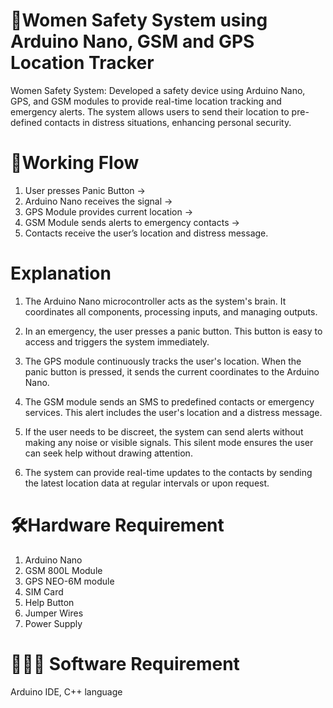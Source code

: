 
# 🦾Women Safety System using Arduino Nano, GSM and GPS Location Tracker

Women Safety System: Developed a safety device using Arduino Nano, GPS, and GSM modules to provide real-time location tracking and emergency alerts. The system allows users to send their location to pre-defined contacts in distress situations, enhancing personal security.


# 🚨Working Flow
1. User presses Panic Button →
2. Arduino Nano receives the signal →
3. GPS Module provides current location →
4. GSM Module sends alerts to emergency contacts →
5. Contacts receive the user’s location and distress message.

# Explanation
1. The Arduino Nano microcontroller acts as the system's brain. It coordinates all components, processing inputs, and managing outputs.

2. In an emergency, the user presses a panic button. This button is easy to access and triggers the system immediately.

3. The GPS module continuously tracks the user's location. When the panic button is pressed, it sends the current coordinates to the Arduino Nano.

4. The GSM module sends an SMS to predefined contacts or emergency services. This alert includes the user's location and a distress message.

5. If the user needs to be discreet, the system can send alerts without making any noise or visible signals. This silent mode ensures the user can seek help without drawing attention.

6. The system can provide real-time updates to the contacts by sending the latest location data at regular intervals or upon request.


# 🛠Hardware Requirement
1. Arduino Nano
2. GSM 800L Module
3. GPS NEO-6M module
4. SIM Card
5. Help Button
6. Jumper Wires
7. Power Supply

# 👩🏻‍💻 Software Requirement
Arduino IDE, C++ language







